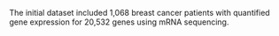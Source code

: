 The initial dataset included 1,068 breast cancer patients with quantified gene expression for 20,532 genes using mRNA sequencing.
